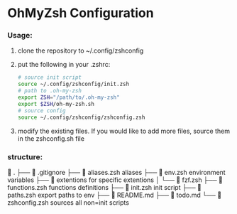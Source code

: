 # OhMyZsh Configuration

### Usage:

1. clone the repository to ~/.config/zshconfig 

2. put the following in your .zshrc:
    ```sh
    # source init script
    source ~/.config/zshconfig/init.zsh
    # path to .oh-my-zsh
    export ZSH="/path/to/.oh-my-zsh"
    export $ZSH/oh-my-zsh.sh
    # source config
    source ~/.config/zshconfig/zshconfig.zsh
    ```
3. modify the existing files. If you would like to add more files, source them in the zshconfig.sh file

### structure:

  .
 ├──  .gitignore
 ├──  aliases.zsh      aliases
 ├──  env.zsh          environment variables
 ├──  extentions       for specific extentions
 │  └──  fzf.zsh
 ├──  functions.zsh    functions definitions
 ├──  init.zsh         init script
 ├──  paths.zsh        export paths to env
 ├──  README.md
 ├──  todo.md
 └──  zshconfig.zsh    sources all non=init scripts
